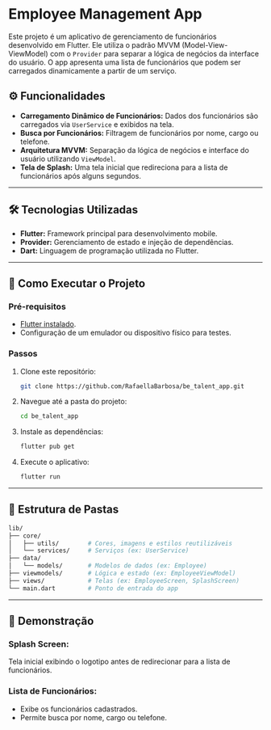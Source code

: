 
# Employee Management App

Este projeto é um aplicativo de gerenciamento de funcionários desenvolvido em Flutter. Ele utiliza o padrão MVVM (Model-View-ViewModel) com o `Provider` para separar a lógica de negócios da interface do usuário. O app apresenta uma lista de funcionários que podem ser carregados dinamicamente a partir de um serviço.

## ⚙️ Funcionalidades

- **Carregamento Dinâmico de Funcionários:** Dados dos funcionários são carregados via `UserService` e exibidos na tela.
- **Busca por Funcionários:** Filtragem de funcionários por nome, cargo ou telefone.
- **Arquitetura MVVM:** Separação da lógica de negócios e interface do usuário utilizando `ViewModel`.
- **Tela de Splash:** Uma tela inicial que redireciona para a lista de funcionários após alguns segundos.

---

## 🛠️ Tecnologias Utilizadas

- **Flutter:** Framework principal para desenvolvimento mobile.
- **Provider:** Gerenciamento de estado e injeção de dependências.
- **Dart:** Linguagem de programação utilizada no Flutter.

---

## 🚀 Como Executar o Projeto

### Pré-requisitos
- [Flutter instalado](https://docs.flutter.dev/get-started/install).
- Configuração de um emulador ou dispositivo físico para testes.

### Passos
1. Clone este repositório:
   ```bash
   git clone https://github.com/RafaellaBarbosa/be_talent_app.git
   ```
2. Navegue até a pasta do projeto:
   ```bash
   cd be_talent_app
   ```
3. Instale as dependências:
   ```bash
   flutter pub get
   ```
4. Execute o aplicativo:
   ```bash
   flutter run
   ```

---

## 📂 Estrutura de Pastas

```bash
lib/
├── core/
│   ├── utils/        # Cores, imagens e estilos reutilizáveis
│   └── services/     # Serviços (ex: UserService)
├── data/
│   └── models/       # Modelos de dados (ex: Employee)
├── viewmodels/       # Lógica e estado (ex: EmployeeViewModel)
├── views/            # Telas (ex: EmployeeScreen, SplashScreen)
└── main.dart         # Ponto de entrada do app
```

---

## 📸 Demonstração

### Splash Screen:
Tela inicial exibindo o logotipo antes de redirecionar para a lista de funcionários.

### Lista de Funcionários:
- Exibe os funcionários cadastrados.
- Permite busca por nome, cargo ou telefone.


